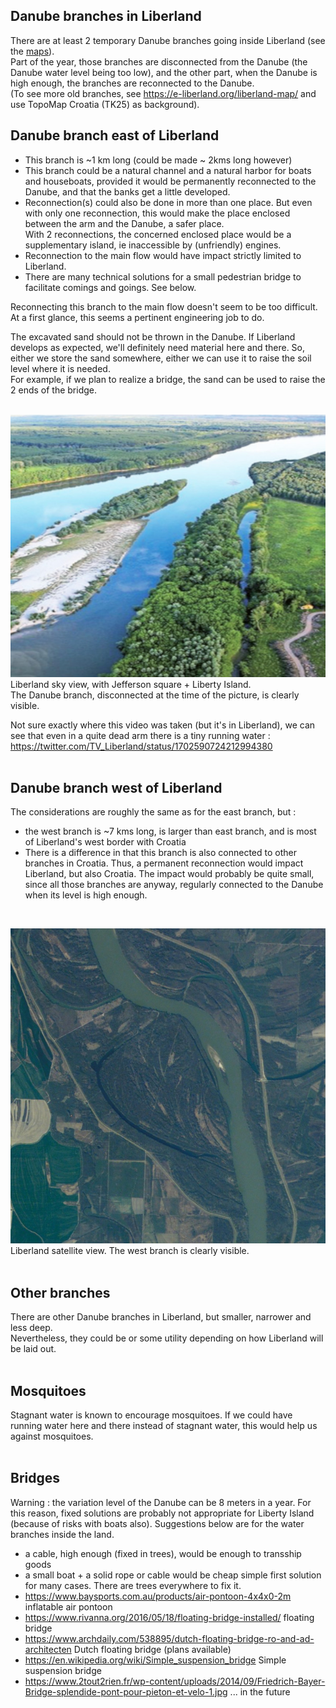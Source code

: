 
Danube branches in Liberland 
----------------------------
There are at least 2 temporary Danube branches going inside Liberland (see the [maps](/general-doc/maps.md)).  
Part of the year, those branches are disconnected from the Danube (the Danube water level being too low), 
and the other part, when the Danube is high enough, the branches are reconnected to the Danube.  
(To see more old branches, see https://e-liberland.org/liberland-map/ and use TopoMap Croatia (TK25) as background).
<br>

Danube branch east of Liberland
-------------------------------
* This branch is ~1 km long (could be made ~ 2kms long however)
* This branch could be a natural channel and a natural harbor for boats and houseboats, provided it would be permanently reconnected to the Danube,
and that the banks get a little developed.
* Reconnection(s) could also be done in more than one place. But even with only one reconnection, this would make the place enclosed between the arm and the Danube, a safer place.  
With 2 reconnections, the concerned enclosed place would be a supplementary island, ie inaccessible by (unfriendly) engines.
* Reconnection to the main flow would have impact strictly limited to Liberland.
* There are many technical solutions for a small pedestrian bridge to facilitate comings and goings. See below.

Reconnecting this branch to the main flow doesn't seem to be too difficult.  
At a first glance, this seems a pertinent engineering job to do.  

The excavated sand should not be thrown in the Danube.
If Liberland develops as expected, we'll definitely need material here and there.
So, either we store the sand somewhere, either we can use it to raise the soil level where it is needed.  
For example, if we plan to realize a bridge, the sand can be used to raise the 2 ends of the bridge.  
<br>

![alt text](/images/liberland-lara-600x500.jpg)  
Liberland sky view, with Jefferson square + Liberty Island.  
The Danube branch, disconnected at the time of the picture, is clearly visible.  

Not sure exactly where this video was taken (but it's in Liberland), we can see that even in a quite dead arm there is a tiny running water :
https://twitter.com/TV_Liberland/status/1702590724212994380  
<br>

Danube branch west of Liberland
-------------------------------
The considerations are roughly the same as for the east branch, but :
* the west branch is ~7 kms long, is larger than east branch, and is most of Liberland's west border with Croatia
* There is a difference in that this branch is also connected to other branches in Croatia.
Thus, a permanent reconnection would impact Liberland, but also Croatia.
The impact would probably be quite small, since all those branches are anyway, regularly connected to the Danube when its level is high enough.
<br>

![alt text](/images/liberland-satview-2007.jpg)  
Liberland satellite view.
The west branch is clearly visible.  
<br>

Other branches
--------------
There are other Danube branches in Liberland, but smaller, narrower and less deep.  
Nevertheless, they could be or some utility depending on how Liberland will be laid out.  
<br>

Mosquitoes
----------
Stagnant water is known to encourage mosquitoes.
If we could have running water here and there instead of stagnant water, this would help us against mosquitoes.  
<br>

Bridges
-------
Warning : the variation level of the Danube can be 8 meters in a year.
For this reason, fixed solutions are probably not appropriate for Liberty Island (because of risks with boats also).
Suggestions below are for the water branches inside the land.  

* a cable, high enough (fixed in trees), would be enough to transship goods
* a small boat + a solid rope or cable would be cheap simple first solution for many cases. There are trees everywhere to fix it.
* https://www.baysports.com.au/products/air-pontoon-4x4x0-2m inflatable air pontoon
* https://www.rivanna.org/2016/05/18/floating-bridge-installed/ floating bridge
* https://www.archdaily.com/538895/dutch-floating-bridge-ro-and-ad-architecten Dutch floating bridge (plans available)
* https://en.wikipedia.org/wiki/Simple_suspension_bridge Simple suspension bridge
* https://www.2tout2rien.fr/wp-content/uploads/2014/09/Friedrich-Bayer-Bridge-splendide-pont-pour-pieton-et-velo-1.jpg ... in the future

<br>

